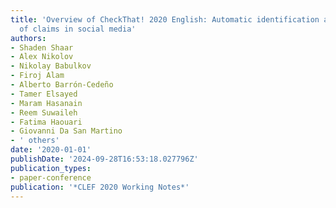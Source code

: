 ```yaml
---
title: 'Overview of CheckThat! 2020 English: Automatic identification and verification
  of claims in social media'
authors:
- Shaden Shaar
- Alex Nikolov
- Nikolay Babulkov
- Firoj Alam
- Alberto Barrón-Cedeño
- Tamer Elsayed
- Maram Hasanain
- Reem Suwaileh
- Fatima Haouari
- Giovanni Da San Martino
- ' others'
date: '2020-01-01'
publishDate: '2024-09-28T16:53:18.027796Z'
publication_types:
- paper-conference
publication: '*CLEF 2020 Working Notes*'
---
```

